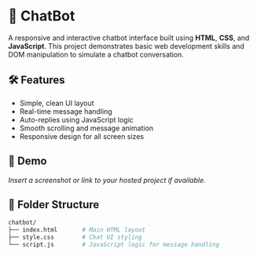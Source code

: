 # 💬 ChatBot

A responsive and interactive chatbot interface built using **HTML**, **CSS**, and **JavaScript**. This project demonstrates basic web development skills and DOM manipulation to simulate a chatbot conversation.

## 🛠️ Features

- Simple, clean UI layout
- Real-time message handling
- Auto-replies using JavaScript logic
- Smooth scrolling and message animation
- Responsive design for all screen sizes

## 🚀 Demo

*Insert a screenshot or link to your hosted project if available.*

## 📁 Folder Structure

```bash
chatbot/
├── index.html       # Main HTML layout
├── style.css        # Chat UI styling
└── script.js        # JavaScript logic for message handling
